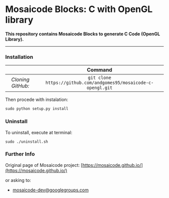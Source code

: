 # Mosaicode Blocks: C with OpenGL library

**This repository contains Mosaicode Blocks to generate C Code (OpenGL Library).**

-------------

### Installation

| | Command |
| :---: | :---: |
| *Cloning GitHub:* | `git clone https://github.com/andgomes95/mosaicode-c-opengl.git`|

Then procede with instalation:
```
sudo python setup.py install
```

### Uninstall
To uninstall, execute at terminal:
```
sudo ./uninstall.sh
```

### Further Info

Original page of Mosaicode project: [https://mosaicode.github.io/](https://mosaicode.github.io/)

or asking to:
* mosaicode-dev@googlegroups.com
